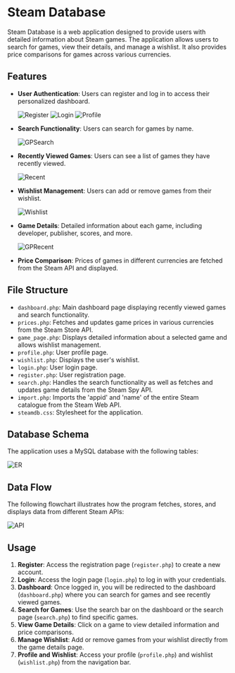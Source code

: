 # Steam Database

Steam Database is a web application designed to provide users with detailed information about Steam games. The application allows users to search for games, view their details, and manage a wishlist. It also provides price comparisons for games across various currencies.

## Features
- **User Authentication**: Users can register and log in to access their personalized dashboard.

  ![Register](https://github.com/dahze/Steam-Database/assets/169538762/642ea4c7-9849-4c32-989a-ee9a3ddeacd7)
  ![Login](https://github.com/dahze/Steam-Database/assets/169538762/0e995da6-c073-4b8e-b0d2-768b3ee8ed75)
  ![Profile](https://github.com/dahze/Steam-Database/assets/169538762/b016583e-5d26-457c-8d46-9957def1ac97)

- **Search Functionality**: Users can search for games by name.

  ![GPSearch](https://github.com/dahze/Steam-Database/assets/169538762/ab0c0b63-3cf6-4c84-a826-eb695b0c71d1)

- **Recently Viewed Games**: Users can see a list of games they have recently viewed.

  ![Recent](https://github.com/dahze/Steam-Database/assets/169538762/fe0b8fe8-dfee-4c2b-964c-1fd78e8478c8)

- **Wishlist Management**: Users can add or remove games from their wishlist.

  ![Wishlist](https://github.com/dahze/Steam-Database/assets/169538762/210a6fad-498f-4f40-9913-bd88220df3d3)

- **Game Details**: Detailed information about each game, including developer, publisher, scores, and more.

  ![GPRecent](https://github.com/dahze/Steam-Database/assets/169538762/468a34eb-02ce-49f4-bb2e-5212a2ad8534)

- **Price Comparison**: Prices of games in different currencies are fetched from the Steam API and displayed.

## File Structure
- `dashboard.php`: Main dashboard page displaying recently viewed games and search functionality.
- `prices.php`: Fetches and updates game prices in various currencies from the Steam Store API.
- `game_page.php`: Displays detailed information about a selected game and allows wishlist management.
- `profile.php`: User profile page.
- `wishlist.php`: Displays the user's wishlist.
- `login.php`: User login page.
- `register.php`: User registration page.
- `search.php`: Handles the search functionality as well as fetches and updates game details from the Steam Spy API.
- `import.php`: Imports the 'appid' and 'name' of the entire Steam catalogue from the Steam Web API.
- `steamdb.css`: Stylesheet for the application.

## Database Schema
The application uses a MySQL database with the following tables:

![ER](https://github.com/dahze/Steam-Database/assets/169538762/55af8388-cfa7-4f64-a82d-3bc1e26f17ad)

## Data Flow
The following flowchart illustrates how the program fetches, stores, and displays data from different Steam APIs:

![API](https://github.com/dahze/Steam-Database/assets/169538762/3f7a273d-ce4f-42bc-a3fd-1e93a6c26746)

## Usage
1. **Register**: Access the registration page (`register.php`) to create a new account.
2. **Login**: Access the login page (`login.php`) to log in with your credentials.
3. **Dashboard**: Once logged in, you will be redirected to the dashboard (`dashboard.php`) where you can search for games and see recently viewed games.
4. **Search for Games**: Use the search bar on the dashboard or the search page (`search.php`) to find specific games.
5. **View Game Details**: Click on a game to view detailed information and price comparisons.
6. **Manage Wishlist**: Add or remove games from your wishlist directly from the game details page.
7. **Profile and Wishlist**: Access your profile (`profile.php`) and wishlist (`wishlist.php`) from the navigation bar.
